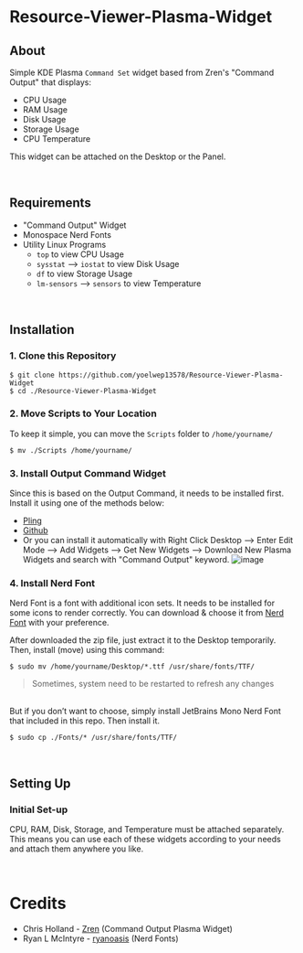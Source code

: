 # Resource-Viewer-Plasma-Widget
## About
Simple KDE Plasma ```Command Set``` widget based from Zren's "Command Output" that displays:
- CPU Usage
- RAM Usage
- Disk Usage
- Storage Usage
- CPU Temperature

This widget can be attached on the Desktop or the Panel.

<br>

## Requirements
- "Command Output" Widget
- Monospace Nerd Fonts
- Utility Linux Programs
  - ```top``` to view CPU Usage
  - ```sysstat``` --> ```iostat``` to view Disk Usage
  - ```df``` to view Storage Usage
  - ```lm-sensors``` --> ```sensors``` to view Temperature

<br>

## Installation
### 1. Clone this Repository
```
$ git clone https://github.com/yoelwep13578/Resource-Viewer-Plasma-Widget
$ cd ./Resource-Viewer-Plasma-Widget
```

### 2. Move Scripts to Your Location
To keep it simple, you can move the ```Scripts``` folder to ```/home/yourname/```
```
$ mv ./Scripts /home/yourname/
```

### 3. Install Output Command Widget
Since this is based on the Output Command, it needs to be installed first. Install it using one of the methods below:
- [Pling](https://www.pling.com/p/2136636/)
- [Github](https://github.com/Zren/plasma-applet-commandoutput)
- Or you can install it automatically with Right Click Desktop --> Enter Edit Mode --> Add Widgets --> Get New Widgets --> Download New Plasma Widgets and search with "Command Output" keyword.
![image](https://github.com/user-attachments/assets/815ae5d9-5844-4214-9ba2-27c0b8ac3d2c)

### 4. Install Nerd Font
Nerd Font is a font with additional icon sets. It needs to be installed for some icons to render correctly. You can download & choose it from [Nerd Font](https://www.nerdfonts.com/font-downloads) with your preference.

After downloaded the zip file, just extract it to the Desktop temporarily.
Then, install (move) using this command:
```
$ sudo mv /home/yourname/Desktop/*.ttf /usr/share/fonts/TTF/
```

> Sometimes, system need to be restarted to refresh any changes

<br>
But if you don’t want to choose, simply install JetBrains Mono Nerd Font that included in this repo. Then install it.

```
$ sudo cp ./Fonts/* /usr/share/fonts/TTF/
```

<br>

## Setting Up
### Initial Set-up
CPU, RAM, Disk, Storage, and Temperature must be attached separately. This means you can use each of these widgets according to your needs and attach them anywhere you like.

<br>

# Credits
- Chris Holland - [Zren](https://github.com/Zren) (Command Output Plasma Widget)
- Ryan L McIntyre - [ryanoasis](https://github.com/ryanoasis) (Nerd Fonts)
